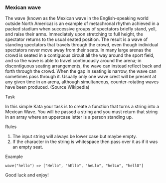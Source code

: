 ### Mexican wave

The wave (known as the Mexican wave in the English-speaking world outside North America) is an example of metachronal rhythm achieved in a packed stadium when successive groups of spectators briefly stand, yell, and raise their arms. Immediately upon stretching to full height, the spectator returns to the usual seated position. The result is a wave of standing spectators that travels through the crowd, even though individual spectators never move away from their seats. In many large arenas the crowd is seated in a contiguous circuit all the way around the sport field, and so the wave is able to travel continuously around the arena; in discontiguous seating arrangements, the wave can instead reflect back and forth through the crowd. When the gap in seating is narrow, the wave can sometimes pass through it. Usually only one wave crest will be present at any given time in an arena, although simultaneous, counter-rotating waves have been produced. (Source Wikipedia)
 
Task

In this simple Kata your task is to create a function that turns a string into a Mexican Wave. You will be passed a string and you must return that string in an array where an uppercase letter is a person standing up.

Rules

1.  The input string will always be lower case but maybe empty.    
2.  If the character in the string is whitespace then pass over it as if it was an empty seat.

Example

    wave("hello") => ["Hello", "hEllo", "heLlo", "helLo", "hellO"]

Good luck and enjoy!